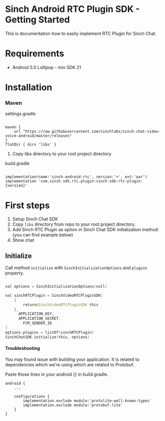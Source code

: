 

# Sinch Android RTC Plugin SDK - Getting Started



This is documentation how to easily implement RTC Plugin for Sinch Chat.



# Requirements



- Android 5.0 Lollipop - min SDK 21



# Installation



### Maven



settings.gradle

```

maven {
	url "https://raw.githubusercontent.com/sinchlabs/sinch-chat-video-voice-android/master/releases"
}
flatDir { dirs 'libs' }

```


1. Copy libs directory to your root project directory

build.gradle

```

implementation(name:'sinch-android-rtc', version:'+', ext:'aar')
implementation 'com.sinch.sdk.rtc.plugin:sinch-sdk-rtc-plugin:{version}'

```



# First steps



1. Setup Sinch Chat SDK
2. Copy `libs` directory from repo to your root project directory.
3. Add Sinch RTC Plugin as option in Sinch Chat SDK initialization method. (you can find example below)
4. Show chat

## Initialize



Call method `initialize` with `SinchInitializationOptions` and `plugins` property.



```swift

val options = SinchInitializationOptions(null)

val sinchRTCPlugin = SinchVideoRTCPluginSDK(
	{
		return@SinchVideoRTCPluginSDK this
	},
	  APPLICATION_KEY,
	  APPLICATION_SECRET,
		FCM_SENDER_ID
)
options.plugins = listOf(sinchRTCPlugin)
SinchChatSDK.initialize(this, options)
```


#### Troubleshooting

You may found issue with building your application. It is related to dependencies which we're using which are related to Protobuf.

Paste those lines in your android {} in build.gradle.


```
android {
    ...

    configurations {
        implementation.exclude module:'protolite-well-known-types'
        implementation.exclude module:'protobuf-lite'
    }
}

```
